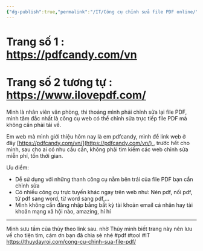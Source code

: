 ```yaml
---
{"dg-publish":true,"permalink":"/IT/Công cụ chỉnh sửa file PDF online/","dgPassFrontmatter":true,"noteIcon":"2","created":"2024-01-19T05:28:00.778+07:00","updated":"2024-01-11T16:05:08.000+07:00"}
---
```


# Trang số 1 : https://pdfcandy.com/vn
# Trang số 2 tương tự : https://www.ilovepdf.com/


Mình là nhân viên văn phòng, thi thoảng mình phải chỉnh sửa lại file PDF, mình tâm đắc nhất là công cụ web có thể chỉnh sửa trực tiếp file PDF mà không cần phải tải về.

Em web mà mình giới thiệu hôm nay là em pdfcandy, mình để link web ở đây [https://pdfcandy.com/vn/](https://pdfcandy.com/vn/) , trước hết cho mình, sau cho ai có nhu cầu cần, không phải tìm kiếm các web chỉnh sửa miễn phí, tốn thời gian.

Ưu điểm:

- Dễ sử dụng với những thanh công cụ nằm bên trái của file PDF bạn cần chỉnh sửa
- Có nhiều công cụ trực tuyến khác ngay trên web như: Nén pdf, nối pdf, từ pdf sang word, từ word sang pdf,…
- Mình không cần đăng nhập bằng bất kỳ tài khoản email cá nhân hay tài khoản mạng xã hội nào, amazing, hí hí
---
Mình sưu tầm của thủy theo link sau. nhờ Thủy mình biết trang này nên lưu về cho tiện tìm, cám ơn bạn đã chia sẻ nhé
#pdf #tool #IT 
https://thuydayroi.com/cong-cu-chinh-sua-file-pdf/
